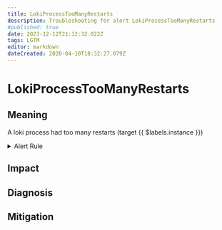 ```yaml
---
title: LokiProcessTooManyRestarts
description: Troubleshooting for alert LokiProcessTooManyRestarts
#published: true
date: 2023-12-12T21:12:32.022Z
tags: LGTM
editor: markdown
dateCreated: 2020-04-10T18:32:27.079Z
---
```


# LokiProcessTooManyRestarts

## Meaning
[//]: # "Short paragraph that explains what the alert means"
A loki process had too many restarts (target {{ $labels.instance }})

<details>
  <summary>Alert Rule</summary>

  ```yaml
alert: LokiProcessTooManyRestarts
expr: changes(process_start_time_seconds{job=~".*loki.*"}[15m]) > 2
for: 0m
labels:
    severity: warning
annotations:
    summary: Loki process too many restarts (instance {{ $labels.instance }})
    description: |-
        A loki process had too many restarts (target {{ $labels.instance }})
          VALUE = {{ $value }}
          LABELS = {{ $labels }}
    runbook: http://wiki.ringsq.io/runbook/LokiProcessTooManyRestarts

  ```
</details>


## Impact
[//]: # "What could / will happen if the alert is not addressed"



## Diagnosis
[//]: # "Steps to take to identify the cause of the problem"



## Mitigation
[//]: # "The steps necessary to resolve the alert"
